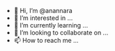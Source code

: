 - 👋 Hi, I’m @anannara
- 👀 I’m interested in ...
- 🌱 I’m currently learning ...
- 💞️ I’m looking to collaborate on ...
- 📫 How to reach me ...

<!---
anannara/anannara is a ✨ special ✨ repository because its `README.md` (this file) appears on your GitHub profile.
You can click the Preview link to take a look at your changes.
--->
